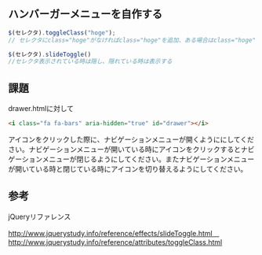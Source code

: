 ## ハンバーガーメニューを自作する

```js
$(セレクタ).toggleClass("hoge");
// セレクタにclass="hoge"がなければclass="hoge"を追加、ある場合はclass="hoge"を削除する

$(セレクタ).slideToggle()
//セレクタ表示されている時は隠し、隠れている時は表示する
```

## 課題
drawer.htmlに対して
```html
<i class="fa fa-bars" aria-hidden="true" id="drawer"></i>
```
アイコンをクリックした際に、ナビゲーションメニューが開くようににしてください。ナビゲーションメニューが開いている時にアイコンをクリックするとナビゲーションメニューが閉じるようにしてください。またナビゲーションメニューが開いている時と閉じている時にアイコンを切り替えるようにしてください。

## 参考
jQueryリファレンス

http://www.jquerystudy.info/reference/effects/slideToggle.html　
http://www.jquerystudy.info/reference/attributes/toggleClass.html
